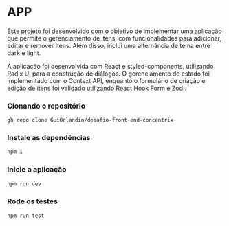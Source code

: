 # APP

Este projeto foi desenvolvido com o objetivo de implementar uma aplicação que permite o gerenciamento de itens, com funcionalidades para adicionar, editar e remover itens. Além disso, inclui uma alternância de tema entre dark e light.

A aplicação foi desenvolvida com React e styled-components, utilizando Radix UI para a construção de diálogos. O gerenciamento de estado foi implementado com o Context API, enquanto o formulário de criação e edição de itens foi validado utilizando React Hook Form e Zod..

### Clonando o repositório

```sh
gh repo clone GuiOrlandin/desafio-front-end-concentrix
```

### Instale as dependências

```sh
npm i
```

### Inicie a aplicação

```sh
npm run dev
```

### Rode os testes

```sh
npm run test
```
